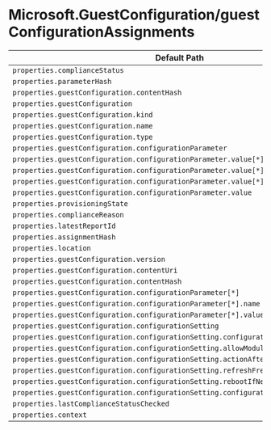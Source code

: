 # Microsoft.GuestConfiguration/guestConfigurationAssignments

| Default Path | Alias |
|---|---|
| `properties.complianceStatus` | `Microsoft.GuestConfiguration/guestConfigurationAssignments/complianceStatus` |
| `properties.parameterHash` | `Microsoft.GuestConfiguration/guestConfigurationAssignments/parameterHash` |
| `properties.guestConfiguration.contentHash` | `Microsoft.GuestConfiguration/guestConfigurationAssignments/contentHash` |
| `properties.guestConfiguration` | `Microsoft.GuestConfiguration/guestConfigurationAssignments/guestConfiguration` |
| `properties.guestConfiguration.kind` | `Microsoft.GuestConfiguration/guestConfigurationAssignments/guestConfiguration.kind` |
| `properties.guestConfiguration.name` | `Microsoft.GuestConfiguration/guestConfigurationAssignments/guestConfiguration.name` |
| `properties.guestConfiguration.type` | `Microsoft.GuestConfiguration/guestConfigurationAssignments/guestConfiguration.type` |
| `properties.guestConfiguration.configurationParameter` | `Microsoft.GuestConfiguration/guestConfigurationAssignments/guestConfiguration.configurationParameter` |
| `properties.guestConfiguration.configurationParameter.value[*]` | `Microsoft.GuestConfiguration/guestConfigurationAssignments/guestConfiguration.configurationParameter.value[*]` |
| `properties.guestConfiguration.configurationParameter.value[*].name` | `Microsoft.GuestConfiguration/guestConfigurationAssignments/guestConfiguration.configurationParameter.value[*].name` |
| `properties.guestConfiguration.configurationParameter.value[*].value` | `Microsoft.GuestConfiguration/guestConfigurationAssignments/guestConfiguration.configurationParameter.value[*].value` |
| `properties.guestConfiguration.configurationParameter.value` | `Microsoft.GuestConfiguration/guestConfigurationAssignments/guestConfiguration.configurationParameter.value` |
| `properties.provisioningState` | `Microsoft.GuestConfiguration/guestConfigurationAssignments/provisioningState` |
| `properties.complianceReason` | `Microsoft.GuestConfiguration/guestConfigurationAssignments/complianceReason` |
| `properties.latestReportId` | `Microsoft.GuestConfiguration/guestConfigurationAssignments/latestReportId` |
| `properties.assignmentHash` | `Microsoft.GuestConfiguration/guestConfigurationAssignments/assignmentHash` |
| `properties.location` | `Microsoft.GuestConfiguration/guestConfigurationAssignments/location` |
| `properties.guestConfiguration.version` | `Microsoft.GuestConfiguration/guestConfigurationAssignments/guestConfiguration.version` |
| `properties.guestConfiguration.contentUri` | `Microsoft.GuestConfiguration/guestConfigurationAssignments/guestConfiguration.contentUri` |
| `properties.guestConfiguration.contentHash` | `Microsoft.GuestConfiguration/guestConfigurationAssignments/guestConfiguration.contentHash` |
| `properties.guestConfiguration.configurationParameter[*]` | `Microsoft.GuestConfiguration/guestConfigurationAssignments/guestConfiguration.configurationParameter[*]` |
| `properties.guestConfiguration.configurationParameter[*].name` | `Microsoft.GuestConfiguration/guestConfigurationAssignments/guestConfiguration.configurationParameter[*].name` |
| `properties.guestConfiguration.configurationParameter[*].value` | `Microsoft.GuestConfiguration/guestConfigurationAssignments/guestConfiguration.configurationParameter[*].value` |
| `properties.guestConfiguration.configurationSetting` | `Microsoft.GuestConfiguration/guestConfigurationAssignments/guestConfiguration.configurationSetting` |
| `properties.guestConfiguration.configurationSetting.configurationMode` | `Microsoft.GuestConfiguration/guestConfigurationAssignments/guestConfiguration.configurationSetting.configurationMode` |
| `properties.guestConfiguration.configurationSetting.allowModuleOverwrite` | `Microsoft.GuestConfiguration/guestConfigurationAssignments/guestConfiguration.configurationSetting.allowModuleOverwrite` |
| `properties.guestConfiguration.configurationSetting.actionAfterReboot` | `Microsoft.GuestConfiguration/guestConfigurationAssignments/guestConfiguration.configurationSetting.actionAfterReboot` |
| `properties.guestConfiguration.configurationSetting.refreshFrequencyMins` | `Microsoft.GuestConfiguration/guestConfigurationAssignments/guestConfiguration.configurationSetting.refreshFrequencyMins` |
| `properties.guestConfiguration.configurationSetting.rebootIfNeeded` | `Microsoft.GuestConfiguration/guestConfigurationAssignments/guestConfiguration.configurationSetting.rebootIfNeeded` |
| `properties.guestConfiguration.configurationSetting.configurationModeFrequencyMins` | `Microsoft.GuestConfiguration/guestConfigurationAssignments/guestConfiguration.configurationSetting.configurationModeFrequencyMins` |
| `properties.lastComplianceStatusChecked` | `Microsoft.GuestConfiguration/guestConfigurationAssignments/lastComplianceStatusChecked` |
| `properties.context` | `Microsoft.GuestConfiguration/guestConfigurationAssignments/context` |

